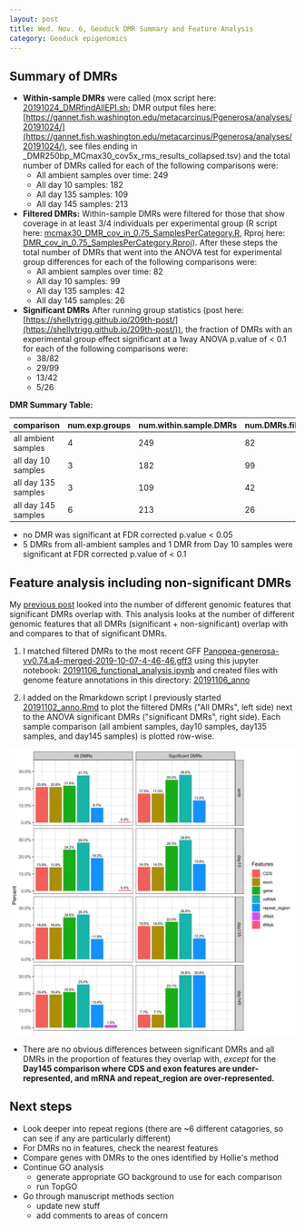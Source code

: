 ```yaml
---
layout: post
title: Wed. Nov. 6, Geoduck DMR Summary and Feature Analysis 
category: Geoduck epigenomics 
---
```


## Summary of DMRs 
- **Within-sample DMRs** were called (mox script here:  [20191024_DMRfindAllEPI.sh](https://gannet.fish.washington.edu/metacarcinus/mox_jobs/20191024_DMRfindAllEPI.sh); DMR output files here: [https://gannet.fish.washington.edu/metacarcinus/Pgenerosa/analyses/20191024/](https://gannet.fish.washington.edu/metacarcinus/Pgenerosa/analyses/20191024/), see files ending in _DMR250bp_MCmax30_cov5x_rms_results_collapsed.tsv) and the total number of DMRs called for each of the following comparisons were:
	-  All ambient samples over time:  249
	-  All day 10 samples: 182
	-  All day 135 samples: 109
	-  All day 145 samples: 213
- **Filtered DMRs:** Within-sample DMRs were filtered for those that show coverage in at least 3/4 individuals per experimental group (R script here: [mcmax30_DMR_cov_in_0.75_SamplesPerCategory.R](https://github.com/shellytrigg/Shelly_Pgenerosa/blob/master/analyses/DMR_cov_in_0.75_SamplesPerCategory/mcmax30_DMR_cov_in_0.75_SamplesPerCategory.R), Rproj here: [DMR_cov_in_0.75_SamplesPerCategory.Rproj](https://github.com/shellytrigg/Shelly_Pgenerosa/tree/master/analyses/DMR_cov_in_0.75_SamplesPerCategory)). After these steps the total number of DMRs that went into the ANOVA test for experimental group differences for each of the following comparisons were:
	-  All ambient samples over time:  82
	-  All day 10 samples: 99
	-  All day 135 samples: 42
	-  All day 145 samples: 26
- **Significant DMRs** After running group statistics (post here: [https://shellytrigg.github.io/209th-post/](https://shellytrigg.github.io/209th-post/)), the fraction of DMRs with an experimental group effect significant at a 1way ANOVA p.value of < 0.1 for each of the following comparisons were:
	-  38/82
	-  29/99
	-  13/42
	-  5/26

**DMR Summary Table:**

| comparison          | num.exp.groups | num.within.sample.DMRs | num.DMRs.filtered.0.75X.indv.per.group | num.DMRs.AOV.sig.at0.1 | num.DMRs.AOV.sig.at0.05 | fraction.filtered.DMRs | fraction.total.DMR.sig.at0.1 | fraction.filtered.DMR.sig.at0.1 | fraction.total.DMR.sig.at0.05 | fraction.filtered.DMR.sig.at0.05 |
|---------------------|----------------|------------------------|----------------------------------------|------------------------|-------------------------|------------------------|------------------------------|---------------------------------|-------------------------------|----------------------------------|
| all ambient samples | 4              | 249                    | 82                                     | 38                     | 33                      | 0.33                   | 0.15                         | 0.46                            | 0.13                          | 0.40                             |
| all day 10 samples  | 3              | 182                    | 99                                     | 29                     | 14                      | 0.54                   | 0.16                         | 0.29                            | 0.08                          | 0.14                             |
| all day 135 samples | 3              | 109                    | 42                                     | 13                     | 9                       | 0.39                   | 0.12                         | 0.31                            | 0.08                          | 0.21                             |
| all day 145 samples | 6              | 213                    | 26                                     | 5                      | 3                       | 0.12                   | 0.02                         | 0.19                            | 0.01                          | 0.12                             |
* no DMR was significant at FDR corrected p.value < 0.05
* 5 DMRs from all-ambient samples and 1 DMR from Day 10 samples were significant at FDR corrected p.value of < 0.1

## Feature analysis including non-significant DMRs

My [previous post](https://shellytrigg.github.io/209th-post/) looked into the number of different genomic features that significant DMRs overlap with. This analysis looks at the number of different genomic features that all DMRs (significant + non-significant) overlap with and compares to that of significant DMRs. 

1. I matched filtered DMRs to the most recent GFF [Panopea-generosa-vv0.74.a4-merged-2019-10-07-4-46-46.gff3](https://gannet.fish.washington.edu/Atumefaciens/20190928_Pgenerosa_v074.a4_gensas_annotation/Panopea-generosa-vv0.74.a4-merged-2019-10-07-4-46-46.gff3) using this jupyter notebook:  [20191106_functional_analysis.ipynb](https://github.com/shellytrigg/Shelly_Pgenerosa/blob/master/analyses/20191106_functional_analysis.ipynb) and created files with genome feature annotations in this directory: [20191106_anno](https://github.com/shellytrigg/Shelly_Pgenerosa/tree/master/analyses/20191106_anno)

2. I added on the Rmarkdown script I previously started [20191102_anno.Rmd](https://github.com/shellytrigg/Shelly_Pgenerosa/blob/master/analyses/20191102_anno/20191102_anno.Rmd) to plot the filtered DMRs ("All DMRs", left side) next to the ANOVA significant DMRs ("significant DMRs", right side). Each sample comparison (all ambient samples, day10 samples, day135 samples, and day145 samples) is plotted row-wise.

[![](https://raw.githubusercontent.com/shellytrigg/Shelly_Pgenerosa/master/analyses/20191102_anno/AllvSigDMRsxfeatures_PropBarplot_GroupFacet.jpg)](https://raw.githubusercontent.com/shellytrigg/Shelly_Pgenerosa/master/analyses/20191102_anno/AllvSigDMRsxfeatures_PropBarplot_GroupFacet.jpg)

- There are no obvious differences between significant DMRs and all DMRs in the proportion of features they overlap with, _except_ for the **Day145 comparison where CDS and exon features are under-represented, and mRNA and repeat_region are over-represented.**

## Next steps
- Look deeper into repeat regions (there are ~6 different catagories, so can see if any are particularly different)
- For DMRs no in features, check the nearest features
- Compare genes with DMRs to the ones identified by Hollie's method
- Continue GO analysis
	- generate appropriate GO background to use for each comparison
	- run TopGO
- Go through manuscript methods section 
	- update new stuff
	- add comments to areas of concern


